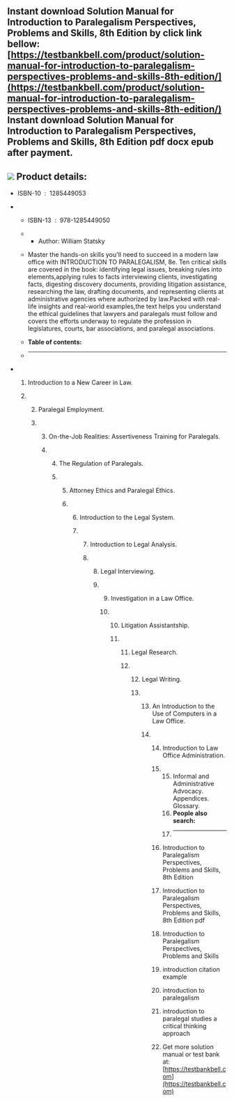 Instant download **Solution Manual for Introduction to Paralegalism Perspectives, Problems and Skills, 8th Edition** by click link bellow:  
[https://testbankbell.com/product/solution-manual-for-introduction-to-paralegalism-perspectives-problems-and-skills-8th-edition/](https://testbankbell.com/product/solution-manual-for-introduction-to-paralegalism-perspectives-problems-and-skills-8th-edition/)  
**Instant download Solution Manual for Introduction to Paralegalism Perspectives, Problems and Skills, 8th Edition pdf docx epub after payment.**
-------------------------------------------------------------------------------------------------------------------------------------------------


![](https://testbankbell.com/wp-content/uploads/2023/05/Solution-Manual-for-Introduction-to-Paralegalism-Perspectives-Problems-and-Skills-8th-Edition-228x228-1.jpg)
**Product details:**
--------------------


* ISBN-10 ‏ : ‎ 1285449053
* * ISBN-13 ‏ : ‎ 978-1285449050
  * * Author: William Statsky
   
  * Master the hands-on skills you'll need to succeed in a modern law office with INTRODUCTION TO PARALEGALISM, 8e. Ten critical skills are covered in the book: identifying legal issues, breaking rules into elements,applying rules to facts interviewing clients, investigating facts, digesting discovery documents, providing litigation assistance, researching the law, drafting documents, and representing clients at administrative agencies where authorized by law.Packed with real-life insights and real-world examples,the text helps you understand the ethical guidelines that lawyers and paralegals must follow and covers the efforts underway to regulate the profession in legislatures, courts, bar associations, and paralegal associations.
  * **Table of contents:**
  * ----------------------
 
* 1. Introduction to a New Career in Law.
 
  2. 2. Paralegal Employment.
    
     3. 3. On-the-Job Realities: Assertiveness Training for Paralegals.
       
        4. 4. The Regulation of Paralegals.
          
           5. 5. Attorney Ethics and Paralegal Ethics.
             
              6. 6. Introduction to the Legal System.
                
                 7. 7. Introduction to Legal Analysis.
                   
                    8. 8. Legal Interviewing.
                      
                       9. 9. Investigation in a Law Office.
                         
                          10. 10. Litigation Assistantship.
                             
                              11. 11. Legal Research.
                                 
                                  12. 12. Legal Writing.
                                     
                                      13. 13. An Introduction to the Use of Computers in a Law Office.
                                         
                                          14. 14. Introduction to Law Office Administration.
                                             
                                              15. 15. Informal and Administrative Advocacy. Appendices. Glossary.
                                                  16. **People also search:**
                                                  17. -----------------------
                                                 
                                              16. Introduction to Paralegalism Perspectives, Problems and Skills, 8th Edition
                                             
                                              17. Introduction to Paralegalism Perspectives, Problems and Skills, 8th Edition pdf
                                             
                                              18. Introduction to Paralegalism Perspectives, Problems and Skills
                                             
                                              19. introduction citation example
                                             
                                              20. introduction to paralegalism
                                             
                                              21. introduction to paralegal studies a critical thinking approach
                                              22.  Get more solution manual or test bank at: [https://testbankbell.com](https://testbankbell.com)
